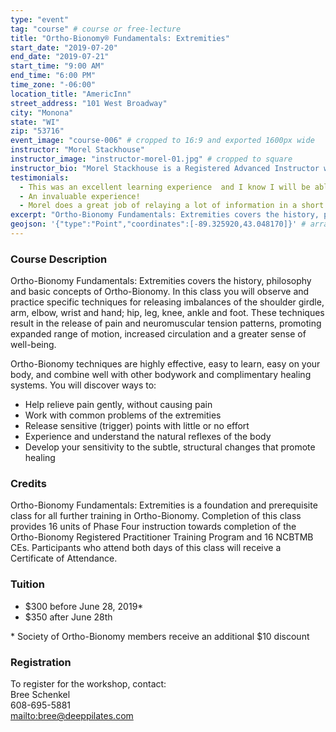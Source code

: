 ```yaml
---
type: "event"
tag: "course" # course or free-lecture
title: "Ortho-Bionomy® Fundamentals: Extremities"
start_date: "2019-07-20"
end_date: "2019-07-21"
start_time: "9:00 AM"
end_time: "6:00 PM"
time_zone: "-06:00"
location_title: "AmericInn"
street_address: "101 West Broadway"
city: "Monona"
state: "WI"
zip: "53716"
event_image: "course-006" # cropped to 16:9 and exported 1600px wide
instructor: "Morel Stackhouse"
instructor_image: "instructor-morel-01.jpg" # cropped to square
instructor_bio: "Morel Stackhouse is a Registered Advanced Instructor with the Society of Ortho-Bionomy International. She began her study of Ortho-Bionomy in 1984 and was fortunate to have studied with Arthur Lincoln Pauls D.O., the system's Founder. Morel has been teaching throughout the US since 1989. She enjoys introducing this bodywork system to others and working with students to develop their skill and confidence as they grow with the work. She is approved by the National Certification Board for Therapeutic Massage and Bodywork (NCBTMB) as a Continuing Education Approved Provider."
testimonials:
  - This was an excellent learning experience  and I know I will be able to incorporate this into my practice.
  - An invaluable experience!
  - Morel does a great job of relaying a lot of information in a short time in an enjoyable manner.
excerpt: "Ortho-Bionomy Fundamentals: Extremities covers the history, philosophy and basic concepts of Ortho-Bionomy. In this class you will observe and practice specific techniques for releasing imbalances of the shoulder girdle, arm, elbow, wrist and hand; hip, leg, knee, ankle and foot. These techniques result in the release of pain and neuromuscular tension patterns, promoting expanded range of motion, increased circulation and a greater sense of well-being."
geojson: '{"type":"Point","coordinates":[-89.325920,43.048170]}' # array format: [lon, lat]
---
```


### Course Description

Ortho-Bionomy Fundamentals: Extremities covers the history, philosophy and basic concepts of Ortho-Bionomy. In this class you will observe and practice specific techniques for releasing imbalances of the shoulder girdle, arm, elbow, wrist and hand; hip, leg, knee, ankle and foot. These techniques result in the release of pain and neuromuscular tension patterns, promoting expanded range of motion, increased circulation and a greater sense of well-being.

Ortho-Bionomy techniques are highly effective, easy to learn, easy on your body, and combine well with other bodywork and complimentary healing systems. You will discover ways to:

 - Help relieve pain gently, without causing pain
 - Work with common problems of the extremities
 - Release sensitive (trigger) points with little or no effort
 - Experience and understand the natural reflexes of the body
 - Develop your sensitivity to the subtle, structural changes that promote healing

### Credits

Ortho-Bionomy Fundamentals: Extremities is a foundation and prerequisite class for all further training in Ortho-Bionomy. Completion of this class provides 16 units of Phase Four instruction towards completion of the Ortho-Bionomy Registered Practitioner Training Program and 16 NCBTMB CEs. Participants who attend both days of this class will receive a Certificate of Attendance.

### Tuition

 - $300 before June 28, 2019&ast;
 - $350 after June 28th

&ast; Society of Ortho-Bionomy members receive an additional $10 discount

### Registration

To register for the workshop, contact:  
Bree Schenkel  
608-695-5881  
[mailto:bree@deeppilates.com](bree@deeppilates.com)
